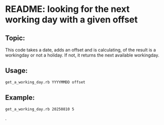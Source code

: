 # README: looking for the next working day with a given offset

## Topic:

This code takes a date, adds an offset and is calculating, of the result is a workingday or not a holiday.
If not, it returns the next available workingday.

## Usage:

~~~sh
get_a_working_day.rb YYYYMMDD offset
~~~

## Example:

~~~sh
get_a_working_day.rb 20250810 5
~~~



.

